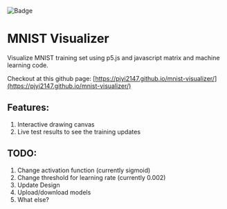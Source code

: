 ![Badge](https://hits.patrickyi.xyz/api/hit?url=https%3A%2F%2Fgithub.com%2Fpjyi2147%2Fmnist-visualizer&label=Visits&icon=github&color=%2375b798) 

# MNIST Visualizer

Visualize MNIST training set using p5.js and javascript matrix and machine learning code.

Checkout at this github page: [https://pjyi2147.github.io/mnist-visualizer/](https://pjyi2147.github.io/mnist-visualizer/)

## Features:
1. Interactive drawing canvas
2. Live test results to see the training updates

## TODO:
1. Change activation function (currently sigmoid)
2. Change threshold for learning rate (currently 0.002)
3. Update Design
4. Upload/download models
5. What else?
